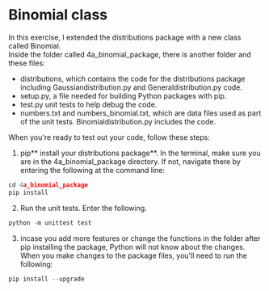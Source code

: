 # Binomial class

In this exercise, I extended the distributions package with a new class called Binomial.  
Inside the folder called 4a_binomial_package, there is another folder and these files:
* distributions, which contains the code for the distributions package including Gaussiandistribution.py and Generaldistribution.py code.
* setup.py, a file needed for building Python packages with pip.
* test.py unit tests to help debug the code.
* numbers.txt and numbers_binomial.txt, which are data files used as part of the unit tests.
 Binomialdistribution.py includes the code.

When you're ready to test out your code, follow these steps:
1. pip** install your distributions package**. In the terminal, make sure you are in the 4a_binomial_package directory. If not, navigate there by entering the following at the command line:
```Python
cd 4a_binomial_package
pip install
```
2. Run the unit tests. Enter the following.
```Python
python -m unittest test
```
3. incase you add more features or change the functions in the folder after pip installing the package, Python will not know about the changes. When you make changes to the package files, you'll need to run the following:
```Python
pip install --upgrade
```
